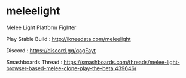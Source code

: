 # meleelight
Melee Light Platform Fighter

Play Stable Build : http://ikneedata.com/meleelight

Discord : https://discord.gg/qagFayt

Smashboards Thread : https://smashboards.com/threads/melee-light-browser-based-melee-clone-play-the-beta.439646/
